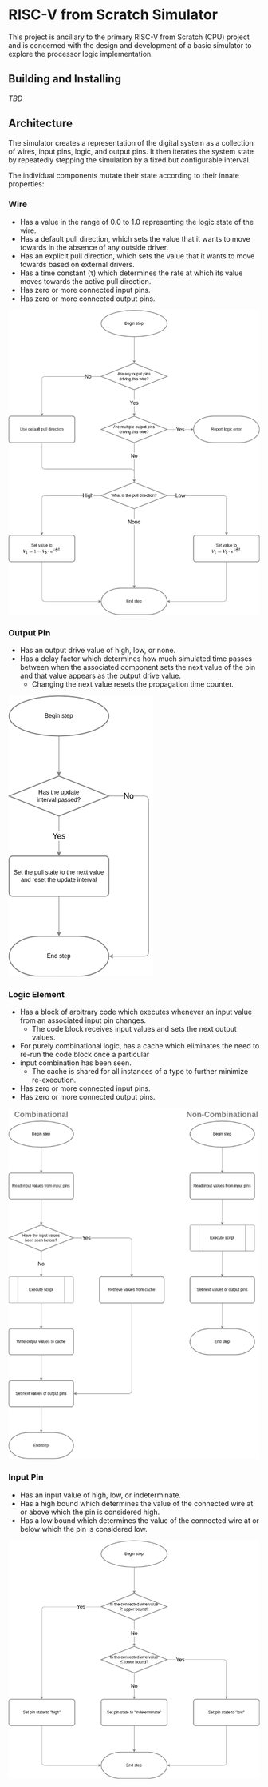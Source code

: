 # RISC-V from Scratch Simulator

This project is ancillary to the primary RISC-V from Scratch (CPU) project and is concerned with the design and
development of a basic simulator to explore the processor logic implementation.

## Building and Installing

*TBD*

## Architecture

The simulator creates a representation of the digital system as a collection of wires, input pins, logic, and
output pins.  It then iterates the system state by repeatedly stepping the simulation by a fixed but configurable
interval.

The individual components mutate their state according to their innate properties:

### Wire

 * Has a value in the range of 0.0 to 1.0 representing the logic state of the wire.
 * Has a default pull direction, which sets the value that it wants to move towards in the absence of any outside
   driver.
 * Has an explicit pull direction, which sets the value that it wants to move towards based on external drivers.
 * Has a time constant (τ) which determines the rate at which its value moves towards the active pull direction.
 * Has zero or more connected input pins.
 * Has zero or more connected output pins.

![Wire State Machine](doc/wire-state-machine.drawio.png)

### Output Pin

 * Has an output drive value of high, low, or none.
 * Has a delay factor which determines how much simulated time passes between when the associated component sets the
   next value of the pin and that value appears as the output drive value.
    - Changing the next value resets the propagation time counter.

![Output Pin State Machine](doc/output-pin-state-machine.drawio.png)

### Logic Element

 * Has a block of arbitrary code which executes whenever an input value from an associated input pin changes.
    - The code block receives input values and sets the next output values.
 * For purely combinational logic, has a cache which eliminates the need to re-run the code block once a particular
 * input combination has been seen.
    - The cache is shared for all instances of a type to further minimize re-execution.
 * Has zero or more connected input pins.
 * Has zero or more connected output pins.

![Logic Element State Machine](doc/logic-element-state-machine.drawio.png)

### Input Pin
 *  Has an input value of high, low, or indeterminate.
 *  Has a high bound which determines the value of the connected wire at or above which the pin is considered high.
 *  Has a low bound which determines the value of the connected wire at or below which the pin is considered low.

![Input Pin State Machine](doc/input-pin-state-machine.drawio.png)

